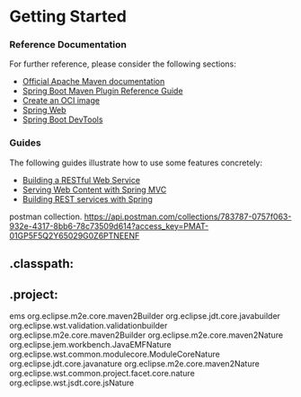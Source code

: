 # Getting Started

### Reference Documentation
For further reference, please consider the following sections:

* [Official Apache Maven documentation](https://maven.apache.org/guides/index.html)
* [Spring Boot Maven Plugin Reference Guide](https://docs.spring.io/spring-boot/docs/2.7.7/maven-plugin/reference/html/)
* [Create an OCI image](https://docs.spring.io/spring-boot/docs/2.7.7/maven-plugin/reference/html/#build-image)
* [Spring Web](https://docs.spring.io/spring-boot/docs/2.7.7/reference/htmlsingle/#web)
* [Spring Boot DevTools](https://docs.spring.io/spring-boot/docs/2.7.7/reference/htmlsingle/#using.devtools)

### Guides
The following guides illustrate how to use some features concretely:

* [Building a RESTful Web Service](https://spring.io/guides/gs/rest-service/)
* [Serving Web Content with Spring MVC](https://spring.io/guides/gs/serving-web-content/)
* [Building REST services with Spring](https://spring.io/guides/tutorials/rest/)

postman collection.
https://api.postman.com/collections/783787-0757f063-932e-4317-8bb6-78c73509d614?access_key=PMAT-01GP5F5Q2Y65029G0Z6PTNEENF

.classpath:
---------
<?xml version="1.0" encoding="UTF-8"?>
<classpath>
	<classpathentry kind="src" output="target/classes" path="src/main/java">
		<attributes>
			<attribute name="optional" value="true"/>
			<attribute name="maven.pomderived" value="true"/>
		</attributes>
	</classpathentry>
	<classpathentry excluding="**" kind="src" output="target/classes" path="src/main/resources">
		<attributes>
			<attribute name="maven.pomderived" value="true"/>
		</attributes>
	</classpathentry>
	<classpathentry kind="src" output="target/test-classes" path="src/test/java">
		<attributes>
			<attribute name="optional" value="true"/>
			<attribute name="maven.pomderived" value="true"/>
		</attributes>
	</classpathentry>
	<classpathentry kind="con" path="org.eclipse.jdt.launching.JRE_CONTAINER/org.eclipse.jdt.internal.debug.ui.launcher.StandardVMType/JavaSE-1.8">
		<attributes>
			<attribute name="maven.pomderived" value="true"/>
		</attributes>
	</classpathentry>
	<classpathentry kind="con" path="org.eclipse.m2e.MAVEN2_CLASSPATH_CONTAINER">
		<attributes>
			<attribute name="maven.pomderived" value="true"/>
		</attributes>
	</classpathentry>
	<classpathentry kind="output" path="target/classes"/>
</classpath>

.project:
---------
 <?xml version="1.0" encoding="UTF-8"?>
<projectDescription>
	<name>ems</name>
	<comment></comment>
	<projects>
	</projects>
	<buildSpec>
		<buildCommand>
			<name>org.eclipse.m2e.core.maven2Builder</name>
			<arguments>
			</arguments>
		</buildCommand>
		<buildCommand>
			<name>org.eclipse.jdt.core.javabuilder</name>
			<arguments>
			</arguments>
		</buildCommand>
		<buildCommand>
			<name>org.eclipse.wst.validation.validationbuilder</name>
			<arguments>
			</arguments>
		</buildCommand>
		<buildCommand>
			<name>org.eclipse.m2e.core.maven2Builder</name>
			<arguments>
			</arguments>
		</buildCommand>
	</buildSpec>
	<natures>
		<nature>org.eclipse.m2e.core.maven2Nature</nature>
		<nature>org.eclipse.jem.workbench.JavaEMFNature</nature>
		<nature>org.eclipse.wst.common.modulecore.ModuleCoreNature</nature>
		<nature>org.eclipse.jdt.core.javanature</nature>
		<nature>org.eclipse.m2e.core.maven2Nature</nature>
		<nature>org.eclipse.wst.common.project.facet.core.nature</nature>
		<nature>org.eclipse.wst.jsdt.core.jsNature</nature>
	</natures>
</projectDescription>



